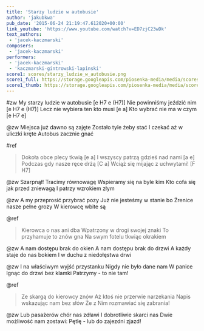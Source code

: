 ```yaml
---
title: 'Starzy ludzie w autobusie'
author: 'jakubkwa'
pub_date: '2015-06-24 21:19:47.612020+00:00'
link_youtube: 'https://www.youtube.com/watch?v=ED7zjC23wDk'
text_authors:
 - 'jacek-kaczmarski'
composers:
 - 'jacek-kaczmarski'
performers:
 - 'jacek-kaczmarski'
 - 'kaczmarski-gintrowski-lapinski'
score1: scores/starzy_ludzie_w_autobusie.png
score1_full: https://storage.googleapis.com/piosenka-media/media/scores/starzy_ludzie_w_autobusie.png
score1_thumb: https://storage.googleapis.com/piosenka-media/media/scores/starzy_ludzie_w_autobusie.png.180x0_q85_upscale.jpg
---
```


#zw
My starzy ludzie w autobusie [e H7 e (H7)]
Nie powinniśmy jeździć nim [e H7 e (H7)]
Lecz nie wybiera ten kto musi [e a]
Kto wybrać nie ma w czym [e H7 e]

@zw
Miejsca już dawno są zajęte
Zostało tyle żeby stać
I czekać aż w uliczki kręte
Autobus zacznie gnać

#ref
>Dokoła obce plecy tkwią [e a]
>I wszyscy patrzą gdzieś nad nami [a e]
>Podczas gdy nasze ręce drżą [C a]
>Wciąż się mijając z uchwytami! [F H7]

@zw
Szarpnął! Tracimy równowagę
Wspieramy się na byle kim
Kto cofa się jak przed zniewagą
I patrzy wzrokiem złym

@zw
A my przeprosić przybrać pozy
Już nie jesteśmy w stanie bo
Źrenice nasze pełne grozy
W kierowcę wbite są

@ref
>Kierowca o nas ani dba
>Wpatrzony w drogi swojej znaki
>To przyhamuje to znów gna
>Na swym fotelu tkwiąc okrakiem

@zw
A nam dostępu brak do okien
A nam dostępu brak do drzwi
A każdy staje do nas bokiem
I w duchu z niedołęstwa drwi

@zw
I na właściwym wyjść przystanku
Nigdy nie było dane nam
W panice lgnąc do drzwi bez klamki
Patrzymy - to nie tam!

@ref
>Ze skargą do kierowcy znów
>Aż ktoś nie przerwie narzekania
>Napis wskazując nam bez słów
>Że z Nim rozmawiać się zabrania!

@zw
Lub pasażerów chór nas zdławi
I dobrotliwie skarci nas
Dwie możliwość nam zostawi:
Pętlę - lub do zajezdni zjazd!